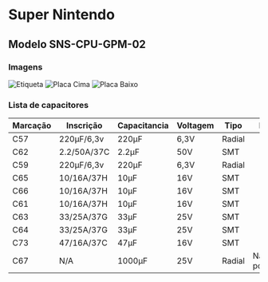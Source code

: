 # Super Nintendo

## Modelo SNS-CPU-GPM-02
### Imagens
![Etiqueta](img/IMG_2611.JPG)
![Placa Cima](img/IMG_2609.JPG)
![Placa Baixo](img/IMG_2610.JPG)

### Lista de capacitores
| Marcação | Inscrição   | Capacitancia | Voltagem | Tipo   | Notas        |
|----------|-------------|--------------|----------|--------|--------------|
| C57      | 220µF/6,3v  | 220µF        | 6,3V     | Radial |              |
| C62      | 2.2/50A/37C | 2.2µF        | 50V      | SMT    |              |
| C59      | 220µF/6,3v  | 220µF        | 6,3V     | Radial |              |
| C65      | 10/16A/37H  | 10µF         | 16V      | SMT    |              |
| C66      | 10/16A/37H  | 10µF         | 16V      | SMT    |              |
| C61      | 10/16A/37H  | 10µF         | 16V      | SMT    |              |
| C63      | 33/25A/37G  | 33µF         | 25V      | SMT    |              |
| C64      | 33/25A/37G  | 33µF         | 25V      | SMT    |              |
| C73      | 47/16A/37C  | 47µF         | 16V      | SMT    |              |
| C67      | N/A         | 1000µF       | 25V      | Radial | Não populado |
